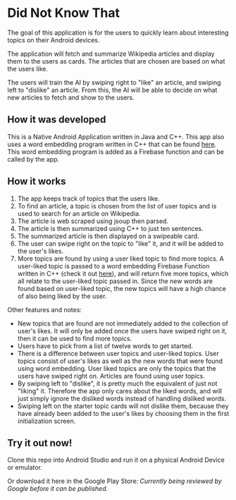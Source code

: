 # Did Not Know That

The goal of this application is for the users to quickly learn about interesting topics on their Android devices.

The application will fetch and summarize Wikipedia articles and display them to the users as cards. The articles that are chosen are based on what the users like.

The users will train the AI by swiping right to "like" an article, and swiping left to "dislike" an article. From this, the AI will be able to decide on what new articles to fetch and show to the users.

## How it was developed

This is a Native Android Application written in Java and C++. This app also uses a word embedding program written in C++ that can be found [here](https://github.com/kylewuu/Word-Embedding). This word embedding program is added as a Firebase function and can be called by the app.

## How it works

1. The app keeps track of topics that the users like.
2. To find an article, a topic is chosen from the list of user topics and is used to search for an article on Wikipedia.
3. The article is web scraped using jsoup then parsed.
4. The article is then summarized using C++ to just ten sentences.
5. The summarized article is then displayed on a swipeable card.
6. The user can swipe right on the topic to "like" it, and it will be added to the user's likes.
7. More topics are found by using a user liked topic to find more topics. A user-liked topic is passed to a word embedding Firebase Function written in C++ (check it out [here](https://github.com/kylewuu/Word-Embedding)), and will return five more topics, which all relate to the user-liked topic passed in. Since the new words are found based on user-liked topic, the new topics will have a high chance of also being liked by the user.

Other features and notes:

- New topics that are found are not immediately added to the collection of user's likes. It will only be added once the users have swiped right on it, then it can be used to find more topics.
- Users have to pick from a list of twelve words to get started.
- There is a difference between user topics and user-liked topics. User topics consist of user's likes as well as the new words that were found using word embedding. User liked topics are only the topics that the users have swiped right on. Articles are found using user topics.
- By swiping left to "dislike", it is pretty much the equivalent of just not "liking" it. Therefore the app only cares about the liked words, and will just simply ignore the disliked words instead of handling disliked words.
- Swiping left on the starter topic cards will not dislike them, because they have already been added to the user's likes by choosing them in the first initialization screen.

## Try it out now!

Clone this repo into Android Studio and run it on a physical Android Device or emulator.

Or download it here in the Google Play Store: _Currently being reviewed by Google before it can be published._
